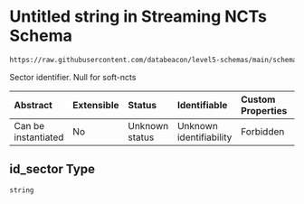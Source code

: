 # Untitled string in Streaming NCTs Schema

```txt
https://raw.githubusercontent.com/databeacon/level5-schemas/main/schemas/streaming/ncts.schema.json#/properties/id_sector
```

Sector identifier. Null for soft-ncts

| Abstract            | Extensible | Status         | Identifiable            | Custom Properties | Additional Properties | Access Restrictions | Defined In                                                                        |
| :------------------ | :--------- | :------------- | :---------------------- | :---------------- | :-------------------- | :------------------ | :-------------------------------------------------------------------------------- |
| Can be instantiated | No         | Unknown status | Unknown identifiability | Forbidden         | Allowed               | none                | [ncts.schema.json\*](../../out/streaming/ncts.schema.json "open original schema") |

## id\_sector Type

`string`
